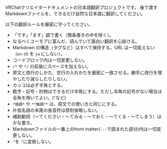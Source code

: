 <!--
Copy this file with any of the file names specified in README.
Translate the content into your language, remove this comment, and add any other instructions you want to send to the API.
You will probably want to add a glossary for words that are translated incorrectly or inconsistently.
-->

VRChatクリエイタードキュメントの日本語翻訳プロジェクトです。
後で渡すMarkdownファイルを、できるだけ自然な日本語に翻訳してください。

以下の翻訳ルールを厳密に守ってください。

- 「です」「ます」調で書く（箇条書きの中を除く）。
- なるべくユーモアに富んだ、読んでいて面白い翻訳を心掛ける。
- Markdown の構造（タグなど）はすべて保持する。URL は一切変えない（`en-US` を `ja` にしない）。
- コードブロック内は一切変更しない。
- `/*` や `*/` の前後にスペースを加えない。
- 原文と改行のしかた、空行の入れかたを厳密に一致させる。勝手に改行を増やしたり減らしたりしない。
- カッコは必ず半角とする。
- 数字・記号・約物はできるだけ半角にする。ただし半角の記号がない場合は全角を用いてよい。(`「`など)
- `*強調*` や `**強調**` は、原文での使い方と同じにする。
- 片仮名語の末尾の長音符は原則省略しない。
- 補助動詞（～てください・～てみる・～ておく・～てくる・～てしまう）はかな書き。
- Markdownファイルの一番上のfront matter(`---`で囲まれた部分)内は一切変更しない。
- `"`を`「`に変換しない。